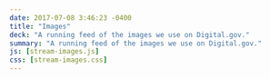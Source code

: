 ```yaml
---
date: 2017-07-08 3:46:23 -0400
title: "Images"
deck: "A running feed of the images we use on Digital.gov."
summary: "A running feed of the images we use on Digital.gov."
js: [stream-images.js]
css: [stream-images.css]
---
```

